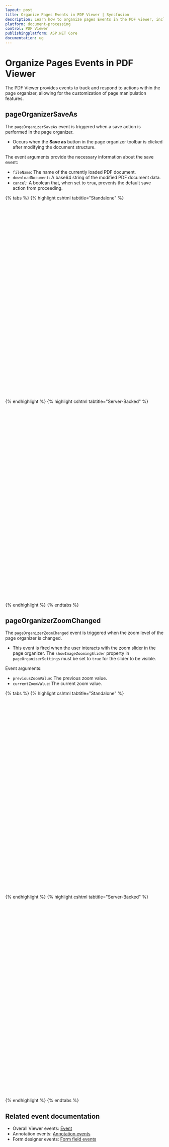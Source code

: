 ```yaml
---
layout: post
title: Organize Pages Events in PDF Viewer | Syncfusion
description: Learn how to organize pages Events in the PDF viewer, including rotating, rearranging, inserting, deleting, and copying pages on mobile devices.
platform: document-processing
control: PDF Viewer
publishingplatform: ASP.NET Core
documentation: ug
---
```


# Organize Pages Events in PDF Viewer

The PDF Viewer provides events to track and respond to actions within the page organizer, allowing for the customization of page manipulation features.

## pageOrganizerSaveAs

The `pageOrganizerSaveAs` event is triggered when a save action is performed in the page organizer.

-  Occurs when the **Save as** button in the page organizer toolbar is clicked after modifying the document structure.

The event arguments provide the necessary information about the save event:

- `fileName`: The name of the currently loaded PDF document.
- `downloadDocument`: A base64 string of the modified PDF document data.
- `cancel`: A boolean that, when set to `true`, prevents the default save action from proceeding.

{% tabs %}
{% highlight cshtml tabtitle="Standalone" %}

<div style="width:100%;height:600px">
    <ejs-pdfviewer id="pdfviewer"
                   style="height:600px"
                   documentPath="https://cdn.syncfusion.com/content/pdf/form-designer.pdf"
                   pageOrganizerSaveAs="pageOrganizerSaveAs">
    </ejs-pdfviewer>
</div>

<script>
    function pageOrganizerSaveAs(args) {
        console.log('File Name is' + args.fileName);
        console.log('Document data' + args.downloadDocument);
    }
</script>

{% endhighlight %}
{% highlight cshtml tabtitle="Server-Backed" %}

<div style="width:100%;height:600px">
    <ejs-pdfviewer id="pdfviewer"
                   style="height:600px"
                   serviceUrl="/api/PdfViewer"
                   documentPath="https://cdn.syncfusion.com/content/pdf/form-designer.pdf"
                   pageOrganizerSaveAs="pageOrganizerSaveAs">
    </ejs-pdfviewer>
</div>

<script>
    function pageOrganizerSaveAs(args) {
        console.log('File Name is' + args.fileName);
        console.log('Document data' + args.downloadDocument);
    }
</script>

{% endhighlight %}
{% endtabs %}

## pageOrganizerZoomChanged

The `pageOrganizerZoomChanged` event is triggered when the zoom level of the page organizer is changed.

-  This event is fired when the user interacts with the zoom slider in the page organizer. The `showImageZoomingSlider` property in `pageOrganizerSettings` must be set to `true` for the slider to be visible.


Event arguments:

- `previousZoomValue`: The previous zoom value.
- `currentZoomValue`: The current zoom value.

{% tabs %}
{% highlight cshtml tabtitle="Standalone" %}

<div style="width:100%;height:600px">
    <ejs-pdfviewer id="pdfviewer"
                   style="height:600px"
                   documentPath="https://cdn.syncfusion.com/content/pdf/form-designer.pdf"
                   pageOrganizerSettings="@(new {CanDelete= false, CanInsert= false, CanRotate= false, canCopy= false, canRearrange= false, canImport= false, imageZoom= 1, showImageZoomingSlider= true, imageZoomMin= 1, imageZoomMax= 5 })" 
                   pageOrganizerZoomChanged="pageOrganizerZoomChanged">
    </ejs-pdfviewer>
</div>

<script>
    function pageOrganizerZoomChanged(args) {
        console.log('Previous Zoom Value is' + args.previousZoom);
        console.log('Current Zoom Value is' + args.currentZoom);
    }
</script>

{% endhighlight %}
{% highlight cshtml tabtitle="Server-Backed" %}

<div style="width:100%;height:600px">
    <ejs-pdfviewer id="pdfviewer"
                   style="height:600px"
                   serviceUrl="/api/PdfViewer"
                   documentPath="https://cdn.syncfusion.com/content/pdf/form-designer.pdf"
                   pageOrganizerSettings="@(new {CanDelete= false, CanInsert= false, CanRotate= false, canCopy= false, canRearrange= false, canImport= false, imageZoom= 1, showImageZoomingSlider= true, imageZoomMin= 1, imageZoomMax= 5 })" 
                   pageOrganizerZoomChanged="pageOrganizerZoomChanged">
    </ejs-pdfviewer>
</div>

<script>
    function pageOrganizerZoomChanged(args) {
        console.log('Previous Zoom Value is' + args.previousZoom);
        console.log('Current Zoom Value is' + args.currentZoom);
    }
</script>

{% endhighlight %}
{% endtabs %}

## Related event documentation

- Overall Viewer events: [Event](../event.md)
- Annotation events: [Annotation events](../annotations/annotation-event.md)
- Form designer events: [Form field events](../form-designer/form-field-events.md)
